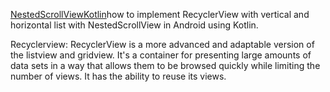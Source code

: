 [NestedScrollViewKotlin](https://rrtutors.com/tutorials/how-to-implement-recyclerview-with-vertical-and-horizontal-list-kotlin)how to implement RecyclerView with vertical and horizontal list with NestedScrollView in Android using Kotlin.

Recyclerview: RecyclerView is a more advanced and adaptable version of the listview and gridview. It's a container for presenting 
large amounts of data sets in a way that allows them to be browsed quickly while limiting the number of views.  It has the ability to reuse its views. 

